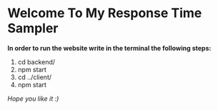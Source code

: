 # Welcome To My Response Time Sampler

**In order to run the website write in the terminal the following steps:**

1. cd backend/
2. npm start
3. cd ../client/
4. npm start

_Hope you like it :)_
